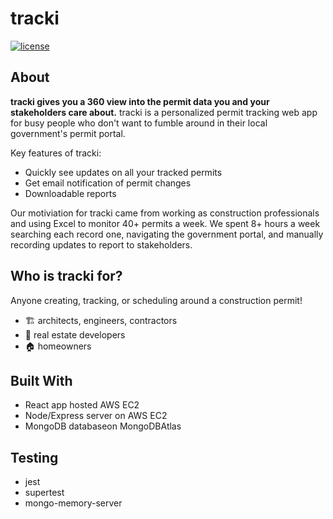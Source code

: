# tracki
[![license](https://img.shields.io/github/license/dec0dOS/amazing-github-template.svg?style=flat-square)](LICENSE)
## About
**tracki gives you a 360 view into the permit data you and your stakeholders care about.** tracki is a personalized permit tracking web app for busy people who don't want to fumble around in their local government's permit portal. 

Key features of tracki: 
- Quickly see  updates on all your tracked permits
- Get email notification of permit changes
- Downloadable reports 

Our motiviation for tracki came from working as construction professionals and using Excel to monitor 40+ permits a week. We spent 8+ hours a week searching each record one, navigating the government portal, and manually recording updates to report to stakeholders. 

## Who is tracki for? 
Anyone creating, tracking, or scheduling around a construction permit! 
- 🏗 ️architects, engineers, contractors
- 💼 real estate developers 
- 🏠 homeowners 

## Built With
- React app hosted AWS EC2  
- Node/Express server on AWS EC2 
- MongoDB databaseon MongoDBAtlas 

## Testing
- jest 
- supertest
- mongo-memory-server
